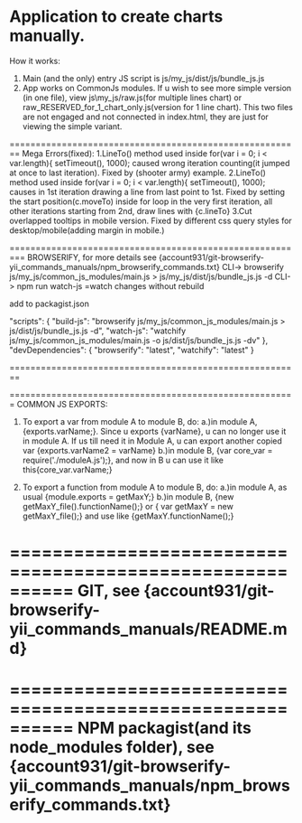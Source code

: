 # Application to create charts manually.

How it works:
1. Main (and the only) entry JS script is js/my_js/dist/js/bundle_js.js
2. App works on CommonJs modules. If u wish to see more simple version (in one file), view js\my_js/raw.js(for multiple lines chart) 
   or raw_RESERVED_for_1_chart_only.js(version for 1 line chart). 
   This two files are not engaged and not connected in index.html, they are just for viewing the simple variant.
   
  




========================================================
Mega Errors(fixed):
1.LineTo() method used inside for(var i = 0; i < var.length){ setTimeout(), 1000); caused wrong iteration counting(it jumped at once to last iteration). 
Fixed by (shooter army) example.
2.LineTo() method used inside for(var i = 0; i < var.length){ setTimeout(), 1000); causes in 1st iteration drawing a line from last point to 1st.
Fixed by setting the start position(c.moveTo) inside for loop in the very first iteration, all other iterations starting from 2nd, draw lines with {c.lineTo}
3.Cut overlapped tooltips in mobile version. Fixed by different css query styles for desktop/mobile(adding margin in mobile.)

=========================================================
BROWSERIFY, for more details see {account931/git-browserify-yii_commands_manuals/npm_browserify_commands.txt}
CLI-> browserify js/my_js/common_js_modules/main.js > js/my_js/dist/js/bundle_js.js -d
CLI-> npm run watch-js    =watch changes without rebuild
                                         
add to packagist.json

 "scripts": {
    "build-js": "browserify js/my_js/common_js_modules/main.js > js/dist/js/bundle_js.js -d",
    "watch-js": "watchify js/my_js/common_js_modules/main.js -o js/dist/js/bundle_js.js -dv"
  },
 "devDependencies": {
    "browserify": "latest",
    "watchify": "latest"
  }

========================================================




=======================================================
COMMON JS EXPORTS:
1. To export a var from module A to module B, do:
  a.)in module A, {exports.varName;}. Since u exports {varName}, u can no longer use it in module A. 
      If us till need it in Module A, u can export another copied var {exports.varName2 = varName}
  b.)in module B, {var core_var = require('./moduleA.js');}, and now in B u can use it like this{core_var.varName;}
  
2. To export a function from module A to module B, do:
  a.)in module A, as usual {module.exports = getMaxY;}
  b.)in module B, {new getMaxY_file().functionName();} or { var getMaxY = new getMaxY_file();} and use like {getMaxY.functionName();}















==========================================================
GIT, see {account931/git-browserify-yii_commands_manuals/README.md}
==========================================================

==========================================================
NPM packagist(and its node_modules folder), see {account931/git-browserify-yii_commands_manuals/npm_browserify_commands.txt}
==========================================================



